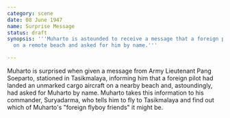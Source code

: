 ```yaml
---
category: scene
date: 08 June 1947
name: Surprise Message
status: draft
synopsis: '''Muharto is astounded to receive a message that a foreign pilot has landed
  on a remote beach and asked for him by name.'''

---
```



Muharto is surprised when  given a message from Army Lieutenant Pang Soeparto, stationed in Tasikmalaya, informing him that a foreign pilot
had landed an unmarked cargo aircraft on a nearby beach and,
astoundingly, had asked for Muharto by name. Muharto takes this
information to his commander, Suryadarma, who tells him to fly to Tasikmalaya
and find out which of Muharto's "foreign flyboy friends" it might be. 
